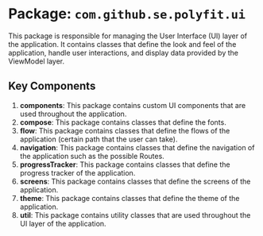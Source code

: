 # Package: `com.github.se.polyfit.ui`

This package is responsible for managing the User Interface (UI) layer of the application. It
contains classes that define the look and feel of the application, handle user interactions, and
display data provided by the ViewModel layer.

## Key Components

1. **components**: This package contains custom UI components that are used throughout the
   application.
2. **compose**: This package contains classes that define the fonts.
3. **flow**: This package contains classes that define the flows of the application (certain path
   that the user can take).
4. **navigation**: This package contains classes that define the navigation of the application such
   as the possible Routes.
5. **progressTracker**: This package contains classes that define the progress tracker of the
   application.
6. **screens**: This package contains classes that define the screens of the application.
7. **theme**: This package contains classes that define the theme of the application.
8. **util**: This package contains utility classes that are used throughout the UI layer of the
   application.